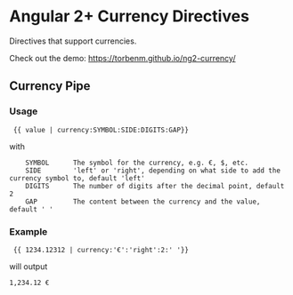 # Angular 2+ Currency Directives

Directives that support currencies.

Check out the demo: https://torbenm.github.io/ng2-currency/

## Currency Pipe

### Usage
```
 {{ value | currency:SYMBOL:SIDE:DIGITS:GAP}}
```

with
```
    SYMBOL      The symbol for the currency, e.g. €, $, etc.
    SIDE        'left' or 'right', depending on what side to add the currency symbol to, default 'left'
    DIGITS      The number of digits after the decimal point, default 2
    GAP         The content between the currency and the value, default ' '
```

### Example
```
 {{ 1234.12312 | currency:'€':'right':2:' '}}
```

will output
```
1,234.12 €
```